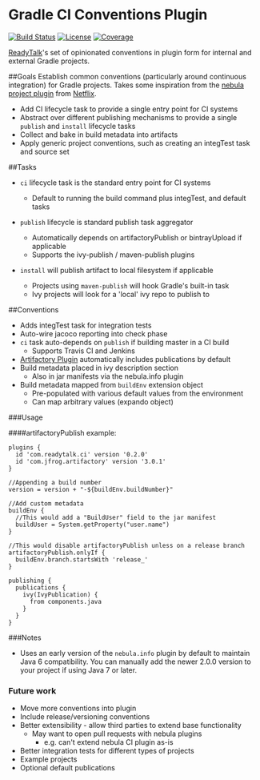 Gradle CI Conventions Plugin
============================

[![Build Status](http://goo.gl/RyKaY9)](http://goo.gl/Caq7yS)
[![License](http://goo.gl/pPDj6N)](http://goo.gl/93tPwk)
[![Coverage](http://goo.gl/DyjVk5)](http://goo.gl/23kpJJ)

[ReadyTalk][]'s set of opinionated conventions in plugin form for internal and external Gradle projects.

[ReadyTalk]: http://www.readytalk.com/

##Goals
Establish common conventions (particularly around continuous integration) for Gradle projects. Takes some inspiration from the [nebula project plugin][] from [Netflix][].

[Netflix]: https://github.com/nebula-plugins

 * Add CI lifecycle task to provide a single entry point for CI systems
 * Abstract over different publishing mechanisms to provide a single `publish` and `install` lifecycle tasks
 * Collect and bake in build metadata into artifacts
 * Apply generic project conventions, such as creating an integTest task and source set

[nebula project plugin]: https://github.com/nebula-plugins/nebula-project-plugin

##Tasks
* `ci` lifecycle task is the standard entry point for CI systems
    * Default to running the build command plus integTest, and default tasks

* `publish` lifecycle is standard publish task aggregator
    * Automatically depends on artifactoryPublish or bintrayUpload if applicable
    * Supports the ivy-publish / maven-publish plugins

* `install` will publish artifact to local filesystem if applicable
    * Projects using `maven-publish` will hook Gradle's built-in task
    * Ivy projects will look for a 'local' ivy repo to publish to

##Conventions

 * Adds integTest task for integration tests
 * Auto-wire jacoco reporting into check phase
 * `ci` task auto-depends on `publish` if building master in a CI build
     * Supports Travis CI and Jenkins
 * [Artifactory Plugin][] automatically includes publications by default
 * Build metadata placed in ivy description section
     * Also in jar manifests via the nebula.info plugin
 * Build metadata mapped from `buildEnv` extension object
     * Pre-populated with various default values from the environment
     * Can map arbitrary values (expando object)

[Artifactory Plugin]: https://www.jfrog.com/confluence/display/RTF/Gradle+Artifactory+Plugin

###Usage

####artifactoryPublish example:

```
plugins {
  id 'com.readytalk.ci' version '0.2.0'
  id 'com.jfrog.artifactory' version '3.0.1'
}

//Appending a build number
version = version + "-${buildEnv.buildNumber}"

//Add custom metadata
buildEnv {
  //This would add a "BuildUser" field to the jar manifest
  buildUser = System.getProperty("user.name")
}

//This would disable artifactoryPublish unless on a release branch
artifactoryPublish.onlyIf {
  buildEnv.branch.startsWith 'release_'
}

publishing {
  publications {
    ivy(IvyPublication) {
      from components.java
    }
  }
}
```

###Notes

 * Uses an early version of the `nebula.info` plugin by default to maintain Java 6 compatibility. You can manually add the newer 2.0.0 version to your project if using Java 7 or later.

### Future work

* Move more conventions into plugin
* Include release/versioning conventions
* Better extensibility - allow third parties to extend base functionality
    * May want to open pull requests with nebula plugins
        * e.g. can't extend nebula CI plugin as-is
* Better integration tests for different types of projects
* Example projects
* Optional default publications

